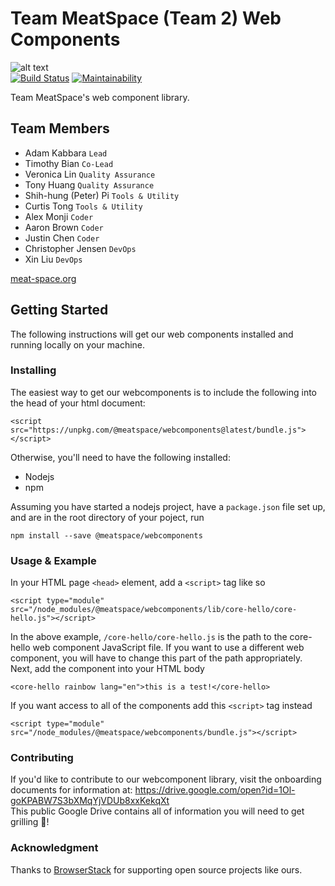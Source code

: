 # Team MeatSpace (Team 2) Web Components
![alt text](https://meat-space.org/img/logo.png "MeatSpace logo 1") <br/>
[![Build Status](https://travis-ci.org/ucsd-cse112/Team2.svg?branch=master)](https://travis-ci.org/ucsd-cse112/Team2)
[![Maintainability](https://api.codeclimate.com/v1/badges/2a07d0e8d29fd216bc41/maintainability)](https://codeclimate.com/repos/5cc77286629ff0026e00188a/maintainability) <br/>

Team MeatSpace's web component library. 

## Team Members
- Adam Kabbara `Lead`
- Timothy Bian `Co-Lead`
- Veronica Lin `Quality Assurance`
- Tony Huang `Quality Assurance`
- Shih-hung (Peter) Pi `Tools & Utility`
- Curtis Tong `Tools & Utility`
- Alex Monji `Coder`
- Aaron Brown `Coder`
- Justin Chen `Coder`
- Christopher Jensen `DevOps`
- Xin Liu `DevOps`

[meat-space.org](https://meat-space.org)

## Getting Started
The following instructions will get our web components installed and running locally on your machine.

### Installing
The easiest way to get our webcomponents is to include the following into the head of your html document:
```
<script src="https://unpkg.com/@meatspace/webcomponents@latest/bundle.js"></script>
```
Otherwise, you'll need to have the following installed:
* Nodejs
* npm

Assuming you have started a nodejs project, have a `package.json` file set up, and are in the root directory of your poject, run
```
npm install --save @meatspace/webcomponents
```
### Usage & Example
In your HTML page `<head>` element, add a `<script>` tag like so
```
<script type="module" src="/node_modules/@meatspace/webcomponents/lib/core-hello/core-hello.js"></script>
```
In the above example, `/core-hello/core-hello.js` is the path to the core-hello web component JavaScript file. 
If you want to use a different web component, you will have to change this part of the path appropriately.
Next, add the component into your HTML body
```
<core-hello rainbow lang="en">this is a test!</core-hello>
```
If you want access to all of the components add this `<script>` tag instead
```
<script type="module" src="/node_modules/@meatspace/webcomponents/bundle.js"></script>
```

### Contributing
If you'd like to contribute to our webcomponent library, visit the onboarding documents for information at:
https://drive.google.com/open?id=1Ol-goKPABW7S3bXMqYjVDUb8xxKekqXt  
This public Google Drive contains all of information you will need to get grilling 🥩!

### Acknowledgment
Thanks to [BrowserStack](http://browserstack.com/) for supporting open source projects like ours. 

